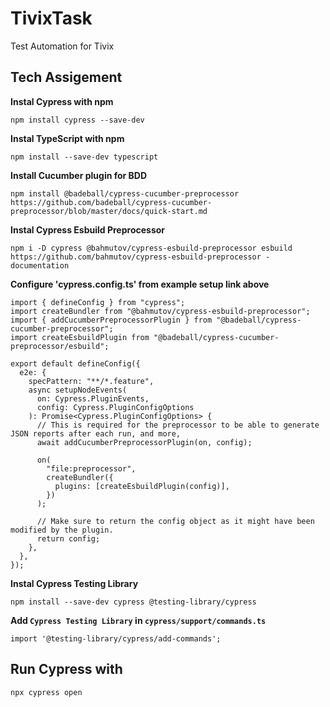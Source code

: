 # TivixTask
Test Automation for Tivix

## Tech Assigement

**Instal Cypress with npm**
```
npm install cypress --save-dev
```
**Instal TypeScript with npm**
```
npm install --save-dev typescript
```
**Install Cucumber plugin for BDD**
```
npm install @badeball/cypress-cucumber-preprocessor
https://github.com/badeball/cypress-cucumber-preprocessor/blob/master/docs/quick-start.md
```
**Instal Cypress Esbuild Preprocessor**
```
npm i -D cypress @bahmutov/cypress-esbuild-preprocessor esbuild
https://github.com/bahmutov/cypress-esbuild-preprocessor - documentation
```
**Configure 'cypress.config.ts' from example setup link above**
```
import { defineConfig } from "cypress";
import createBundler from "@bahmutov/cypress-esbuild-preprocessor";
import { addCucumberPreprocessorPlugin } from "@badeball/cypress-cucumber-preprocessor";
import createEsbuildPlugin from "@badeball/cypress-cucumber-preprocessor/esbuild";

export default defineConfig({
  e2e: {
    specPattern: "**/*.feature",
    async setupNodeEvents(
      on: Cypress.PluginEvents,
      config: Cypress.PluginConfigOptions
    ): Promise<Cypress.PluginConfigOptions> {
      // This is required for the preprocessor to be able to generate JSON reports after each run, and more,
      await addCucumberPreprocessorPlugin(on, config);

      on(
        "file:preprocessor",
        createBundler({
          plugins: [createEsbuildPlugin(config)],
        })
      );

      // Make sure to return the config object as it might have been modified by the plugin.
      return config;
    },
  },
});
```
**Instal Cypress Testing Library**
```
npm install --save-dev cypress @testing-library/cypress
```
**Add `Cypress Testing Library` in `cypress/support/commands.ts`**
```
import '@testing-library/cypress/add-commands';

```
## Run Cypress with
`npx cypress open`
